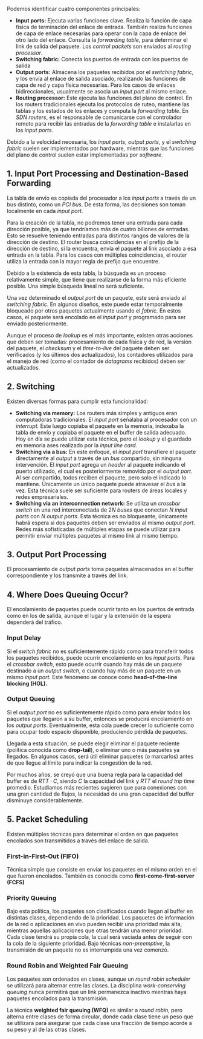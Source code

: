 Podemos identificar cuatro componentes principales:

- **Input ports:** Ejecuta varias funciones clave. Realiza la función de capa física de terminación del enlace de entrada. También realiza funciones de capa de enlace necesarias para operar con la capa de enlace del otro lado del enlace. Consulta la *forwarding table*, para determinar el link de salida del paquete. Los *control packets* son enviados al *routing processor*.
- **Switching fabric:** Conecta los puertos de entrada con los puertos de salida
- **Output ports:** Almacena los paquetes recibidos por el *switching fabric*, y los envía al enlace de salida asociado, realizando las funciones de capa de red y capa física necesarias. Para los casos de enlaces bidireccionales, usualmente se asocia un *input port* al mismo enlace.
- **Routing processor:** Este ejecuta las funciones del plano de control. En los routers tradicionales ejecuta los protocolos de ruteo, mantiene las tablas y los estados de los enlaces y computa la *forwarding table*. En *SDN routers*, es el responsable de comunicarse con el controlador remoto para recibir las entradas de la *forwarding table* e instalarlas en los *input ports*.

Debido a la velocidad necesaria, los *input ports*, *output ports*, y el *switching fabric* suelen ser implementados por hardware, mientras que las funciones del plano de control suelen estar implementadas por *software.*

## 1. Input Port Processing and Destination-Based Forwarding

La tabla de envío es copiada del procesador a los *input ports* a través de un bus distinto, como un *PCI bus*. De esta forma, las decisiones son toman localmente en cada *input port*.

Para la creación de la tabla, no podremos tener una entrada para cada dirección posible, ya que tendríamos más de cuatro billones de entradas. Esto se resuelve teniendo entradas para distintos rangos de valores de la dirección de destino. El router busca coincidencias en el prefijo de la dirección de destino, si la encuentra, envía el paquete al link asociado a esa entrada en la tabla. Para los casos con múltiples coincidencias, el router utiliza la entrada con la mayor regla de prefijo que encuentre.

Debido a la existencia de esta tabla, la búsqueda es un proceso relativamente simple, que tiene que realizarse de la forma más eficiente posible. Una simple búsqueda lineal no será suficiente.

Una vez determinado el *output port* de un paquete, este será enviado al *switching fabric*. En algunos diseños, este puede estar temporalmente bloqueado por otros paquetes actualmente usando el *fabric.* En estos casos, el paquete será encolado en el *input port* y programado para ser enviado posteriormente.

Aunque el proceso de *lookup* es el más importante, existen otras acciones que deben ser tomadas: procesamiento de cada física y de red, la versión del paquete, el *checksum* y el *time-to-live* del paquete deben ser verificados (y los últimos dos actualizados), los contadores utilizados para el manejo de red (como el contador de *datagrams* recibidos) deben ser actualizados.

## 2. Switching

Existen diversas formas para cumplir esta funcionalidad:

- **Switching via memory:** Los routers más simples y antiguos eran computadoras tradicionales. El *input port* señalaba al procesador con un *interrupt.* Este luego copiaba el paquete en la memoria, indexaba la tabla de envío y copiaba el paquete en el buffer de salida adecuado. Hoy en día se puede utilizar esta técnica, pero el *lookup* y el guardado en memoria ases realizado por la *input line card.*
- **Switching via a bus:** En este enfoque, el *input port* transfiere el paquete directamente al *output* a través de un *bus* compartido, sin ninguna intervención. El *input port* agrega un *header* al paquete indicando el puerto utilizado, el cual es posteriormente removido por el *output port*. Al ser compartido, todos reciben el paquete, pero solo el indicado lo mantiene. Únicamente un único paquete puede atravesar el *bus* a la vez. Esta técnica suele ser suficiente para routers de áreas locales y redes empresariales.
- **Switching via an interconnection network:** Se utiliza un *crossbar switch* en una red interconectada de $2N$ *buses* que conectan $N$ *input ports* con $N$ *output ports.* Esta técnica es no bloqueante, únicamente habrá espera si dos paquetes deben ser enviados al mismo *output port*. Redes más sofisticadas de múltiples etapas se puede utilizar para permitir enviar múltiples paquetes al mismo link al mismo tiempo.

## 3. Output Port Processing

El procesamiento de *output ports* toma paquetes almacenados en el buffer correspondiente y los transmite a través del link.

## 4. Where Does Queuing Occur?

El encolamiento de paquetes puede ocurrir tanto en los puertos de entrada como en los de salida, aunque el lugar y la extensión de la espera dependerá del tráfico.

### Input Delay

Si el *switch fabric* no es suficientemente rápido como para transferir todos los paquetes recibidos, puede ocurrir encolamiento en los *input ports*. Para el *crossbar switch*, esto puede ocurrir cuando hay más de un paquete destinado a un *output switch*, o cuando hay más de un paquete en un mismo *input port.* Este fenómeno se conoce como **head-of-the-line blocking (HOL).**

### Output Queuing

Si el *output port* no es suficientemente rápido como para enviar todos los paquetes que llegaron a su buffer, entonces se producirá encolamiento en los *output ports*. Eventualmente, esta cola puede crecer lo suficiente como para ocupar todo espacio disponible, produciendo pérdida de paquetes.

Llegada a esta situación, se puede elegir eliminar el paquete reciente (política conocida como **drop-tail**), o eliminar uno o más paquetes ya llegados. En algunos casos, será útil eliminar paquetes (o marcarlos) antes de que llegue al límite para indicar la congestión de la red.

Por muchos años, se creyó que una buena regla para la capacidad del buffer es de $RTT\cdot C$, siendo $C$ la capacidad del link y $RTT$ el *round trip time* promedio. Estudiamos más recientes sugieren que para conexiones con una gran cantidad de flujos, la necesidad de una gran capacidad del buffer disminuye considerablemente.

## 5. Packet Scheduling

Existen múltiples técnicas para determinar el orden en que paquetes encolados son transmitidos a través del enlace de salida.

### First-in-First-Out (FIFO)

Técnica simple que consiste en enviar los paquetes en el mismo orden en el que fueron encolados. También es conocida como **first-come-first-server (FCFS)**

### Priority Queuing

Bajo esta política, los paquetes son clasificados cuando llegan al buffer en distintas clases, dependiendo de la prioridad. Los paquetes de información de la red o aplicaciones en vivo pueden recibir una prioridad más alta, mientras aquellas aplicaciones que otras tendrán una menor prioridad. Cada clase tendrá su propia cola, la cual será vaciada antes de seguir con la cola de la siguiente prioridad. Bajo técnicas *non-preemptive*, la transmisión de un paquete no es interrumpida una vez comenzó.

### Round Robin and Weighted Fair Queuing

Los paquetes son ordenados en clases, aunque un *round robin scheduler* se utilizará para alternar entre las clases. La disciplina *work-conserving queuing* nunca permitirá que un link permanezca inactivo mientras haya paquetes encolados para la transmisión.

La técnica **weighted fair queuing (WFQ)** es similar a *round robin*, pero alterna entre clases de forma circular, donde cada clase tiene un peso que se utilizara para asegurar que cada clase una fracción de tiempo acorde a su peso y al de las otras clases.
